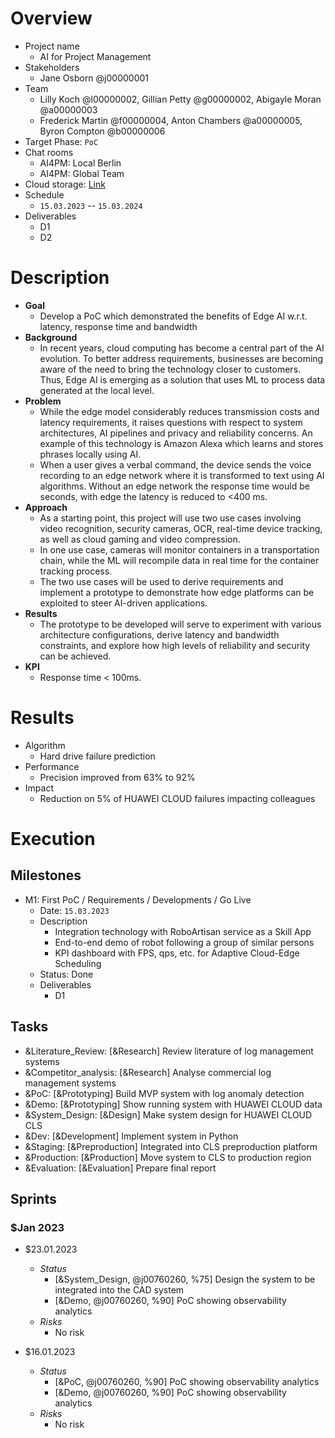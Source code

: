 # Overview

+ Project name
	+ AI for Project Management 
+ Stakeholders
	+ Jane Osborn @j00000001
+ Team
	+ Lilly Koch @l00000002, Gillian Petty @g00000002, Abigayle Moran @a00000003
	+ Frederick Martin @f00000004, Anton Chambers @a00000005, Byron Compton @b00000006 
+ Target Phase: `PoC`
+ Chat rooms
	+ AI4PM: Local Berlin 
	+ AI4PM: Global Team
+ Cloud storage: [Link](https://dropbox.com/b/52f3a0a66a90992b62d4aa643a74e2f1)
+ Schedule
	+ `15.03.2023` -- `15.03.2024`
+ Deliverables
	+ D1
	+ D2    

# Description

+ **Goal**
	+ Develop a PoC which demonstrated the benefits of Edge AI w.r.t. latency, response time and bandwidth
+ **Background**
	+ In recent years, cloud computing has become a central part of the AI evolution. To better address requirements, businesses are becoming aware of the need to bring the technology closer to customers. Thus, Edge AI is emerging as a solution that uses ML to process data generated at the local level. 
+ **Problem**
	+ While the edge model considerably reduces transmission costs and latency requirements, it raises questions with respect to system architectures, AI pipelines and privacy and reliability concerns. An example of this technology is Amazon Alexa which learns and stores phrases locally using AI.
	+ When a user gives a verbal command, the device sends the voice recording to an edge network where it is transformed to text using AI algorithms. Without an edge network the response time would be seconds, with edge the latency is reduced to <400 ms. 
+ **Approach**
	+ As a starting point, this project will use two use cases involving video recognition, security cameras, OCR, real-time device tracking, as well as cloud gaming and video compression.
	+ In one use case, cameras will monitor containers in a transportation chain, while the ML will recompile data in real time for the container tracking process.
	+ The two use cases will be used to derive requirements and implement a prototype to demonstrate how edge platforms can be exploited to steer AI-driven applications. 
+ **Results**
	+ The prototype to be developed will serve to experiment with various architecture configurations, derive latency and bandwidth constraints, and explore how high levels of reliability and security can be achieved.
+ **KPI**
	+ Response time < 100ms.


# Results

+ Algorithm
	+ Hard drive failure prediction
+ Performance
	+ Precision improved from 63% to 92%  
+ Impact
	+ Reduction on 5% of HUAWEI CLOUD failures impacting colleagues  


# Execution
## Milestones

+ M1: First PoC / Requirements / Developments / Go Live
	+ Date: `15.03.2023`
	+ Description
		+ Integration technology with RoboArtisan service as a Skill App
		+ End-to-end demo of robot following a group of similar persons
		+ KPI dashboard with FPS, qps, etc. for Adaptive Cloud-Edge Scheduling
	+ Status: Done
	+ Deliverables
		+ D1

## Tasks

+ &Literature_Review: [&Research] Review literature of log management systems
+ &Competitor_analysis: [&Research] Analyse commercial log management systems
+ &PoC: [&Prototyping] Build MVP system with log anomaly detection
+ &Demo: [&Prototyping] Show running system with HUAWEI CLOUD data
+ &System_Design: [&Design] Make system design for HUAWEI CLOUD CLS
+ &Dev: [&Development] Implement system in Python
+ &Staging: [&Preproduction] Integrated into CLS preproduction platform
+ &Production: [&Production] Move system to CLS to production region
+ &Evaluation: [&Evaluation] Prepare final report

## Sprints
### $Jan 2023

+ $23.01.2023
    + *Status*
        + [&System_Design, @j00760260, %75] Design the system to be integrated into the CAD system
        + [&Demo, @j00760260, %90] PoC showing observability analytics
    + *Risks* 
        + No risk
 
+ $16.01.2023
   + *Status*
       + [&PoC, @j00760260, %90] PoC showing observability analytics
       + [&Demo, @j00760260, %90] PoC showing observability analytics
   + *Risks* 
       + No risk


